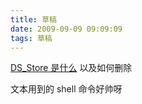 ```yaml
---
title: 草稿
date: 2009-09-09 09:09:09
tags: 草稿
---
```


[DS_Store 是什么](https://www.jianshu.com/p/46f22a29b78d) 以及如何删除

文本用到的 shell 命令好帅呀
